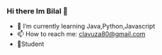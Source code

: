 ### Hi there Im Bilal 👋
- 🌱 I’m currently learning Java,Python,Javascript
- 📫 How to reach me: clavuza80@gmail.com 
- 🥅Student 

<!--
**bigci10/bigci10** is a ✨ _special_ ✨ repository because its `README.md` (this file) appears on your GitHub profile.

Here are some ideas to get you started:

-
- 🌱 I’m currently learning Java,Python,Javascript
- 📫 How to reach me: clavuza80@gmail.com 
- 🥅Student 

-->
